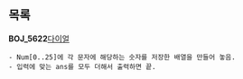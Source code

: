 목록
-----

**BOJ_5622**[다이얼](https://www.acmicpc.net/problem/5622)
```
- Num[0..25]에 각 문자에 해당하는 숫자를 저장한 배열을 만들어 놓음.
- 입력에 맞는 ans를 모두 더해서 출력하면 끝.
```




